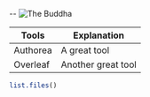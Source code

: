 --
![The Buddha](https://www.authorea.com/users/2191/articles/157057-authorea-github-nteract-atom/master/file/buddha.jpg)

| Tools | Explanation            |
|-------|------------------------|
| Authorea | A great tool        |
| Overleaf | Another great tool  |


```R
list.files()
```
